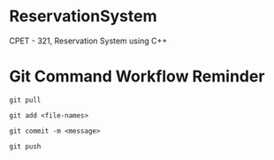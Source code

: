 # ReservationSystem
CPET - 321, Reservation System using C++


# Git Command Workflow Reminder

`git pull`

`git add <file-names>`

`git commit -m <message>`

`git push`

